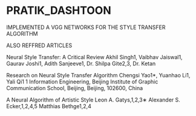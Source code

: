 # PRATIK_DASHTOON

IMPLEMENTED A VGG NETWORKS FOR THE STYLE TRANSFER ALGORITHM 

ALSO REFFRED ARTICLES 

Neural Style Transfer: A Critical Review Akhil Singh1, Vaibhav Jaiswal1, Gaurav Joshi1, Adith Sanjeeve1, Dr. Shilpa Gite2,3, Dr. Ketan

Research on Neural Style Transfer Algorithm Chengsi Yao1*, Yuanhao Li1, Yali Qi1 1 Information Engineering, Beijing Institute of Graphic Communication School, Beijing, Beijing, 102600, China 

A Neural Algorithm of Artistic Style
Leon A. Gatys,1,2,3∗ Alexander S. Ecker,1,2,4,5 Matthias Bethge1,2,4   



